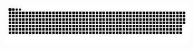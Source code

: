 ![Snake animation](https://github.com/osipof/osipof/blob/output/github-contribution-grid-snake.svg)
